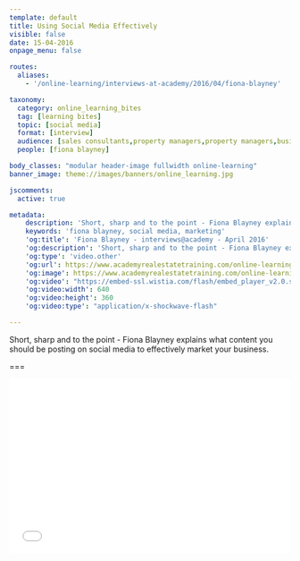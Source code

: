 ```yaml
---
template: default
title: Using Social Media Effectively
visible: false
date: 15-04-2016
onpage_menu: false

routes:
  aliases:
    - '/online-learning/interviews-at-academy/2016/04/fiona-blayney'

taxonomy:
  category: online_learning_bites
  tag: [learning bites]
  topic: [social media]
  format: [interview]
  audience: [sales consultants,property managers,property managers,business owners,managers]
  people: [fiona blayney]

body_classes: "modular header-image fullwidth online-learning"
banner_image: theme://images/banners/online_learning.jpg

jscomments:
  active: true

metadata:
    description: 'Short, sharp and to the point - Fiona Blayney explains what content you should be posting on social media to effectively market your business.'
    keywords: 'fiona blayney, social media, marketing'
    'og:title': 'Fiona Blayney - interviews@academy - April 2016'
    'og:description': 'Short, sharp and to the point - Fiona Blayney explains what content you should be posting on social media to effectively market your business.'
    'og:type': 'video.other'
    'og:url': https://www.academyrealestatetraining.com/online-learning/bites/2016/04/15/fiona-blayney#pk_campaign=Social-2016-04
    'og:image': https://www.academyrealestatetraining.com/online-learning/bites/2016/04/15/fiona-blayney/fiona-blayney.jpg
    'og:video': "https://embed-ssl.wistia.com/flash/embed_player_v2.0.swf?videoUrl=http%3A%2F%2Fembed.wistia.com%2Fdeliveries%2Fbc49c32e3d1de2ae3dcddd766e2ce1a9737f811e.bin&amp;stillUrl=https%3A%2F%2Fembed-ssl.wistia.com%2Fdeliveries%2F8c02a3fc34a487d6cdd4b39fbc0e5a8407584823.bin&amp;controlsVisibleOnLoad=false&amp;unbufferedSeek=true&amp;autoLoad=false&amp;autoPlay=true&amp;endVideoBehavior=default&amp;showVolume=true&amp;embedServiceURL=http%3A%2F%2Fdistillery.wistia.com%2Fx&amp;accountKey=wistia-production_341965&amp;mediaID=wistia-production_19631510&amp;mediaDuration=160.205&amp;fullscreenDisabled=false&amp;customColor=7b796a"
    'og:video:width': 640
    'og:video:height': 360
    'og:video:type': "application/x-shockwave-flash"

---
```


Short, sharp and to the point - Fiona Blayney explains what content you should be posting on social media to effectively market your business.

===

<div class="wistia_responsive_padding" style="padding:56.25% 0 28px 0;position:relative;"><div class="wistia_responsive_wrapper" style="height:100%;left:0;position:absolute;top:0;width:100%;"><iframe src="//fast.wistia.net/embed/iframe/tl5squbb2h?seo=false&videoFoam=true" allowtransparency="true" frameborder="0" scrolling="no" class="wistia_embed" name="wistia_embed" allowfullscreen mozallowfullscreen webkitallowfullscreen oallowfullscreen msallowfullscreen width="100%" height="100%"></iframe></div></div>
<script src="//fast.wistia.net/assets/external/E-v1.js" async></script>
